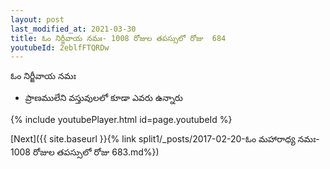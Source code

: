 ```yaml
---
layout: post
last_modified_at: 2021-03-30
title: ఓం నిర్జీవాయ నమః- 1008 రోజుల తపస్సులో రోజు  684
youtubeId: 2eblfFTQRDw
---
```

 
 
 ఓం నిర్జీవాయ నమః  
 
 -  ప్రాణములేని వస్తువులలో కూడా ఎవరు ఉన్నారు 
 
  
 
  
 
 
 
 
 
 


{% include youtubePlayer.html id=page.youtubeId %}
 
[Next]({{ site.baseurl }}{% link  split1/_posts/2017-02-20-ఓం మహారాధ్య నమః- 1008 రోజుల తపస్సులో రోజు  683.md%})
 
